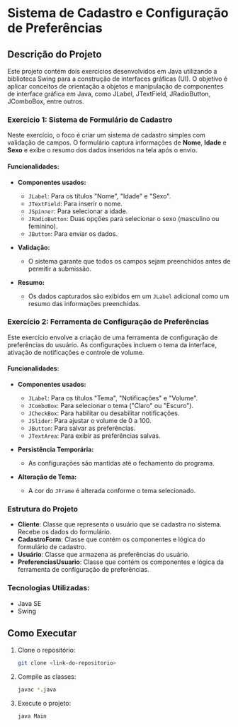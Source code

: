 # Sistema de Cadastro e Configuração de Preferências

## Descrição do Projeto

Este projeto contém dois exercícios desenvolvidos em Java utilizando a biblioteca Swing para a construção de interfaces gráficas (UI). O objetivo é aplicar conceitos de orientação a objetos e manipulação de componentes de interface gráfica em Java, como JLabel, JTextField, JRadioButton, JComboBox, entre outros.

### Exercício 1: Sistema de Formulário de Cadastro

Neste exercício, o foco é criar um sistema de cadastro simples com validação de campos. O formulário captura informações de **Nome**, **Idade** e **Sexo** e exibe o resumo dos dados inseridos na tela após o envio.

#### Funcionalidades:

- **Componentes usados:**
  - `JLabel`: Para os títulos "Nome", "Idade" e "Sexo".
  - `JTextField`: Para inserir o nome.
  - `JSpinner`: Para selecionar a idade.
  - `JRadioButton`: Duas opções para selecionar o sexo (masculino ou feminino).
  - `JButton`: Para enviar os dados.

- **Validação:**
  - O sistema garante que todos os campos sejam preenchidos antes de permitir a submissão.
  
- **Resumo:**
  - Os dados capturados são exibidos em um `JLabel` adicional como um resumo das informações preenchidas.

### Exercício 2: Ferramenta de Configuração de Preferências

Este exercício envolve a criação de uma ferramenta de configuração de preferências do usuário. As configurações incluem o tema da interface, ativação de notificações e controle de volume.

#### Funcionalidades:

- **Componentes usados:**
  - `JLabel`: Para os títulos "Tema", "Notificações" e "Volume".
  - `JComboBox`: Para selecionar o tema ("Claro" ou "Escuro").
  - `JCheckBox`: Para habilitar ou desabilitar notificações.
  - `JSlider`: Para ajustar o volume de 0 a 100.
  - `JButton`: Para salvar as preferências.
  - `JTextArea`: Para exibir as preferências salvas.

- **Persistência Temporária:**
  - As configurações são mantidas até o fechamento do programa.
  
- **Alteração de Tema:**
  - A cor do `JFrame` é alterada conforme o tema selecionado.

### Estrutura do Projeto

- **Cliente**: Classe que representa o usuário que se cadastra no sistema. Recebe os dados do formulário.
- **CadastroForm**: Classe que contém os componentes e lógica do formulário de cadastro.
- **Usuário**: Classe que armazena as preferências do usuário.
- **PreferenciasUsuario**: Classe que contém os componentes e lógica da ferramenta de configuração de preferências.

### Tecnologias Utilizadas:

- Java SE
- Swing

## Como Executar

1. Clone o repositório:
   ```bash
   git clone <link-do-repositorio>
   ```
2. Compile as classes:
   ```bash
   javac *.java
   ```
3. Execute o projeto:
   ```bash
   java Main
   ```

